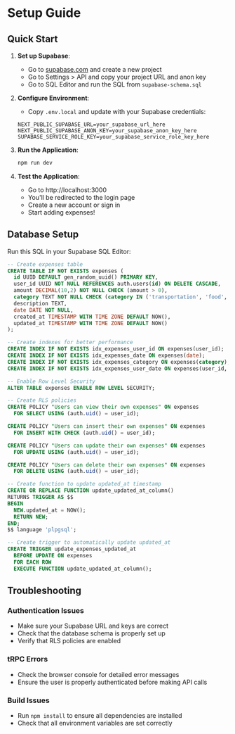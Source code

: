 # Setup Guide

## Quick Start

1. **Set up Supabase**:
   - Go to [supabase.com](https://supabase.com) and create a new project
   - Go to Settings > API and copy your project URL and anon key
   - Go to SQL Editor and run the SQL from `supabase-schema.sql`

2. **Configure Environment**:
   - Copy `.env.local` and update with your Supabase credentials:
   ```env
   NEXT_PUBLIC_SUPABASE_URL=your_supabase_url_here
   NEXT_PUBLIC_SUPABASE_ANON_KEY=your_supabase_anon_key_here
   SUPABASE_SERVICE_ROLE_KEY=your_supabase_service_role_key_here
   ```

3. **Run the Application**:
   ```bash
   npm run dev
   ```

4. **Test the Application**:
   - Go to http://localhost:3000
   - You'll be redirected to the login page
   - Create a new account or sign in
   - Start adding expenses!

## Database Setup

Run this SQL in your Supabase SQL Editor:

```sql
-- Create expenses table
CREATE TABLE IF NOT EXISTS expenses (
  id UUID DEFAULT gen_random_uuid() PRIMARY KEY,
  user_id UUID NOT NULL REFERENCES auth.users(id) ON DELETE CASCADE,
  amount DECIMAL(10,2) NOT NULL CHECK (amount > 0),
  category TEXT NOT NULL CHECK (category IN ('transportation', 'food', 'bills', 'others')),
  description TEXT,
  date DATE NOT NULL,
  created_at TIMESTAMP WITH TIME ZONE DEFAULT NOW(),
  updated_at TIMESTAMP WITH TIME ZONE DEFAULT NOW()
);

-- Create indexes for better performance
CREATE INDEX IF NOT EXISTS idx_expenses_user_id ON expenses(user_id);
CREATE INDEX IF NOT EXISTS idx_expenses_date ON expenses(date);
CREATE INDEX IF NOT EXISTS idx_expenses_category ON expenses(category);
CREATE INDEX IF NOT EXISTS idx_expenses_user_date ON expenses(user_id, date);

-- Enable Row Level Security
ALTER TABLE expenses ENABLE ROW LEVEL SECURITY;

-- Create RLS policies
CREATE POLICY "Users can view their own expenses" ON expenses
  FOR SELECT USING (auth.uid() = user_id);

CREATE POLICY "Users can insert their own expenses" ON expenses
  FOR INSERT WITH CHECK (auth.uid() = user_id);

CREATE POLICY "Users can update their own expenses" ON expenses
  FOR UPDATE USING (auth.uid() = user_id);

CREATE POLICY "Users can delete their own expenses" ON expenses
  FOR DELETE USING (auth.uid() = user_id);

-- Create function to update updated_at timestamp
CREATE OR REPLACE FUNCTION update_updated_at_column()
RETURNS TRIGGER AS $$
BEGIN
  NEW.updated_at = NOW();
  RETURN NEW;
END;
$$ language 'plpgsql';

-- Create trigger to automatically update updated_at
CREATE TRIGGER update_expenses_updated_at
  BEFORE UPDATE ON expenses
  FOR EACH ROW
  EXECUTE FUNCTION update_updated_at_column();
```

## Troubleshooting

### Authentication Issues
- Make sure your Supabase URL and keys are correct
- Check that the database schema is properly set up
- Verify that RLS policies are enabled

### tRPC Errors
- Check the browser console for detailed error messages
- Ensure the user is properly authenticated before making API calls

### Build Issues
- Run `npm install` to ensure all dependencies are installed
- Check that all environment variables are set correctly
